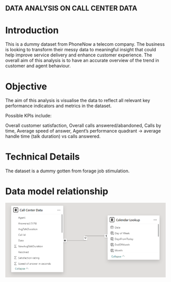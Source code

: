 ## DATA ANALYSIS ON CALL CENTER DATA
# Introduction
This is a dummy dataset from PhoneNow a telecom company. The business is looking to transform their messy data to meaningful insight that could help improve service delivery and enhance customer experience. 
The overall aim of this analysis is to have an accurate overview of the trend in customer and agent behaviour.

# Objective
The aim of this analysis is visualise the data to reflect all relevant key performance indicators and metrics in the dataset.

Possible KPIs include:

Overall customer satisfaction, Overall calls answered/abandoned, Calls by time, Average speed of answer, Agent’s performance quadrant -> average handle time (talk duration) vs calls answered.

# Technical Details
The dataset is a dummy gotten from forage job stimulation.

  # Data model relationship
  ![](https://github.com/MarySabestine/Data-Visualisation-with-BI-Tools/blob/main/model%20view.png)
